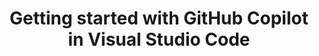 ---
title: Getting started with GitHub Copilot in Visual Studio Code
intro: 'ADD INTRO.'
versions:
  feature: 'copilot'
topics: 
  - Copilot
---